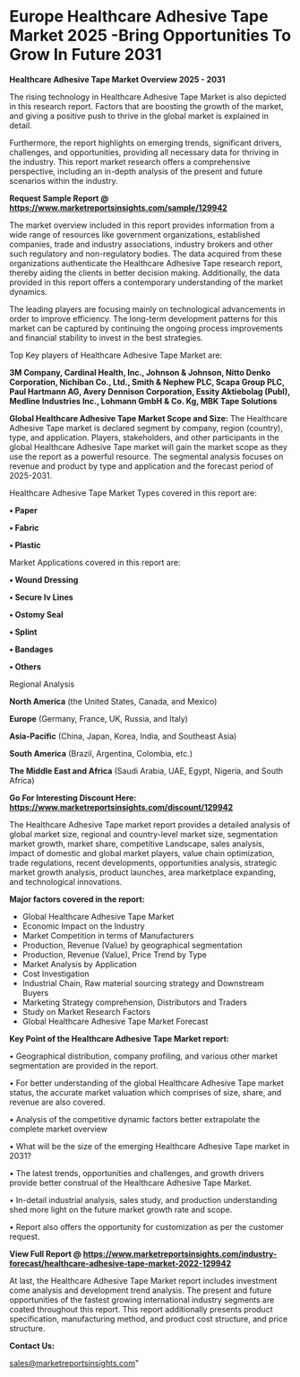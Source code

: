 # Europe Healthcare Adhesive Tape Market 2025 -Bring Opportunities To Grow In Future 2031

<Strong> Healthcare Adhesive Tape Market Overview 2025 - 2031</strong>

The rising technology in Healthcare Adhesive Tape Market is also depicted in this research report. Factors that are boosting the growth of the market, and giving a positive push to thrive in the global market is explained in detail.

Furthermore, the report highlights on emerging trends, significant drivers, challenges, and opportunities, providing all necessary data for thriving in the industry. This report market research offers a comprehensive perspective, including an in-depth analysis of the present and future scenarios within the industry.

<strong>Request Sample Report @ <a href=https://www.marketreportsinsights.com/sample/129942>https://www.marketreportsinsights.com/sample/129942</a></strong>

The market overview included in this report provides information from a wide range of resources like government organizations, established companies, trade and industry associations, industry brokers and other such regulatory and non-regulatory bodies. The data acquired from these organizations authenticate the Healthcare Adhesive Tape research report, thereby aiding the clients in better decision making. Additionally, the data provided in this report offers a contemporary understanding of the market dynamics.

The leading players are focusing mainly on technological advancements in order to improve efficiency. The long-term development patterns for this market can be captured by continuing the ongoing process improvements and financial stability to invest in the best strategies.

Top Key players of Healthcare Adhesive Tape Market are:

<strong>3M Company, Cardinal Health, Inc., Johnson & Johnson, Nitto Denko Corporation, Nichiban Co., Ltd., Smith & Nephew PLC, Scapa Group PLC, Paul Hartmann AG, Avery Dennison Corporation, Essity Aktiebolag (Publ), Medline Industries Inc., Lohmann GmbH & Co. Kg, MBK Tape Solutions</strong>

<strong><b>Global Healthcare Adhesive Tape Market Scope and Size:</b></strong>
The Healthcare Adhesive Tape market is declared segment by company, region (country), type, and application. Players, stakeholders, and other participants in the global Healthcare Adhesive Tape market will gain the market scope as they use the report as a powerful resource. The segmental analysis focuses on revenue and product by type and application and the forecast period of 2025-2031.

Healthcare Adhesive Tape Market Types covered in this report are:

<strong>• Paper

• Fabric

• Plastic</strong>

Market Applications covered in this report are:

<strong>• Wound Dressing

• Secure Iv Lines

• Ostomy Seal

• Splint

• Bandages

• Others</strong> 

Regional Analysis

<strong>North America</strong> (the United States, Canada, and Mexico)

<strong>Europe</strong> (Germany, France, UK, Russia, and Italy)

<strong>Asia-Pacific</strong> (China, Japan, Korea, India, and Southeast Asia)

<strong>South America</strong> (Brazil, Argentina, Colombia, etc.)

<strong>The Middle East and Africa</strong> (Saudi Arabia, UAE, Egypt, Nigeria, and South Africa)

<strong>Go For Interesting Discount Here: <a href=https://www.marketreportsinsights.com/discount/129942>https://www.marketreportsinsights.com/discount/129942</a></strong>

The Healthcare Adhesive Tape market report provides a detailed analysis of global market size, regional and country-level market size, segmentation market growth, market share, competitive Landscape, sales analysis, impact of domestic and global market players, value chain optimization, trade regulations, recent developments, opportunities analysis, strategic market growth analysis, product launches, area marketplace expanding, and technological innovations.

<strong><b>Major factors covered in the report:</b></strong>
<ul>
  <li>Global Healthcare Adhesive Tape Market </li>
  <li>Economic Impact on the Industry</li>
  <li>Market Competition in terms of Manufacturers</li>
  <li>Production, Revenue (Value) by geographical segmentation</li>
  <li>Production, Revenue (Value), Price Trend by Type</li>
  <li>Market Analysis by Application</li>
  <li>Cost Investigation</li>
  <li>Industrial Chain, Raw material sourcing strategy and Downstream Buyers</li>
  <li>Marketing Strategy comprehension, Distributors and Traders</li>
  <li>Study on Market Research Factors</li>
  <li>Global Healthcare Adhesive Tape Market Forecast</li>
</ul>

<strong><b>Key Point of the Healthcare Adhesive Tape Market report:</b></strong>

• Geographical distribution, company profiling, and various other market segmentation are provided in the report.

• For better understanding of the global Healthcare Adhesive Tape market status, the accurate market valuation which comprises of size, share, and revenue are also covered.

• Analysis of the competitive dynamic factors better extrapolate the complete market overview

• What will be the size of the emerging Healthcare Adhesive Tape market in 2031?

• The latest trends, opportunities and challenges, and growth drivers provide better construal of the Healthcare Adhesive Tape Market.

• In-detail industrial analysis, sales study, and production understanding shed more light on the future market growth rate and scope.

• Report also offers the opportunity for customization as per the customer request.

<strong><b>View Full Report @ <a href=https://www.marketreportsinsights.com/industry-forecast/healthcare-adhesive-tape-market-2022-129942>https://www.marketreportsinsights.com/industry-forecast/healthcare-adhesive-tape-market-2022-129942</a></b></strong>


At last, the Healthcare Adhesive Tape Market report includes investment come analysis and development trend analysis. The present and future opportunities of the fastest growing international industry segments are coated throughout this report. This report additionally presents product specification, manufacturing method, and product cost structure, and price structure.

<strong>Contact Us:</strong>

sales@marketreportsinsights.com"
